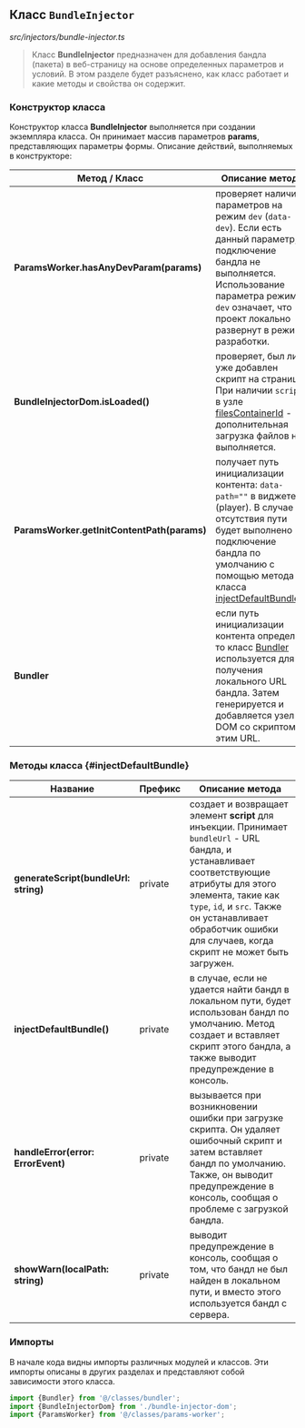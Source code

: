 ## Класс `BundleInjector`

_src/injectors/bundle-injector.ts_

> Класс **BundleInjector** предназначен для добавления бандла (пакета) в веб-страницу на основе определенных параметров и условий. В этом разделе будет разъяснено, как класс  работает и какие методы и свойства он содержит.

### Конструктор класса

Конструктор класса **BundleInjector** выполняется при создании экземпляра класса. Он принимает массив параметров **params**, представляющих параметры формы. Описание действий, выполняемых в конструкторе:

| Метод / Класс                               | Описание метода                                                                                                                                                                                                           |
|---------------------------------------------|---------------------------------------------------------------------------------------------------------------------------------------------------------------------------------------------------------------------------|
| **ParamsWorker.hasAnyDevParam(params)**     | проверяет наличие параметров на режим `dev` (`data-dev`). Если есть данный параметр, подключение бандла не выполняется. Использование параметра режима `dev` означает, что проект локально развернут в режиме разработки. |
| **BundleInjectorDom.isLoaded()**            | проверяет, был ли уже добавлен скрипт на страницу. При наличии `script` в узле [filesContainerId](../CONFIG.md) - дополнительная загрузка файлов не выполняется.                                                          |
| **ParamsWorker.getInitContentPath(params)** | получает путь инициализации контента: `data-path=""` в виджете (player). В случае отсутствия пути будет выполнено подключение бандла по умолчанию с помощью метода класса [injectDefaultBundle()](#injectDefaultBundle).  |
| **Bundler**                                 | если путь инициализации контента определен, то класс [Bundler](injectors/BUNDLER.md) используется для получения локального URL бандла. Затем генерируется и добавляется узел DOM со скриптом с этим URL.                  |

### Методы класса {#injectDefaultBundle}

| Название                              | Префикс | Описание метода                                                                                                                                                                                                                                                                    |
|---------------------------------------|---------|------------------------------------------------------------------------------------------------------------------------------------------------------------------------------------------------------------------------------------------------------------------------------------|
| **generateScript(bundleUrl: string)** | private | создает и возвращает элемент **script** для инъекции. Принимает `bundleUrl` - URL бандла, и устанавливает соответствующие атрибуты для этого элемента, такие как `type`, `id`, и `src`. Также он устанавливает обработчик ошибки для случаев, когда скрипт не может быть загружен. |
| **injectDefaultBundle()**             | private | в случае, если не удается найти бандл в локальном пути, будет использован бандл по умолчанию. Метод создает и вставляет скрипт этого бандла, а также выводит предупреждение в консоль.                                                                                             |
| **handleError(error: ErrorEvent)**    | private | вызывается при возникновении ошибки при загрузке скрипта. Он удаляет ошибочный скрипт и затем вставляет бандл по умолчанию. Также, он выводит предупреждение в консоль, сообщая о проблеме с загрузкой бандла.                                                                     |
| **showWarn(localPath: string)**       | private | выводит предупреждение в консоль, сообщая о том, что бандл не был найден в локальном пути, и вместо этого используется бандл с сервера.                                                                                                                                            |

### Импорты

В начале кода видны импорты различных модулей и классов. Эти импорты описаны в других разделах и представляют собой зависимости этого класса.

```js
import {Bundler} from '@/classes/bundler';
import {BundleInjectorDom} from './bundle-injector-dom';
import {ParamsWorker} from '@/classes/params-worker';
```